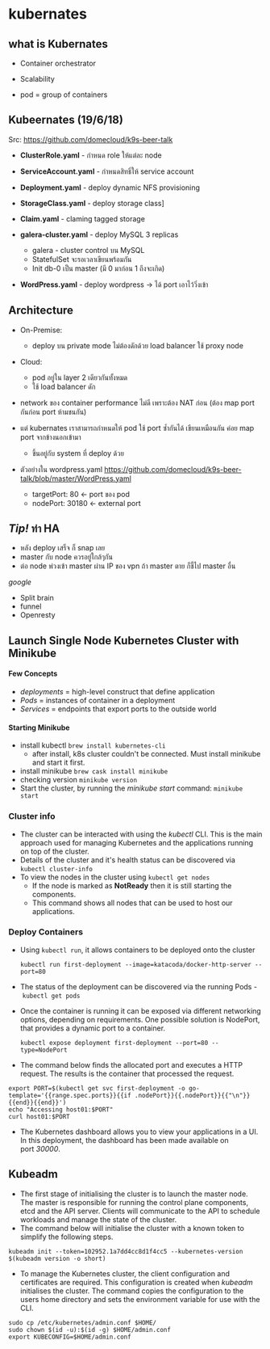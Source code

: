 # kubernates

## what is Kubernates

* Container orchestrator

* Scalability

* pod = group of containers

  

## Kubeernates (19/6/18) 

Src: https://github.com/domecloud/k9s-beer-talk

* **ClusterRole.yaml** - กำหนด role ให้แต่ละ node

* **ServiceAccount.yaml** - กำหนดสิทธิ์ให้ service account

* **Deployment.yaml** - deploy dynamic NFS provisioning 

* **StorageClass.yaml** - deploy storage class]

* **Claim.yaml** - claming tagged storage

* **galera-cluster.yaml** - deploy MySQL 3 replicas

  * galera - cluster control บน MySQL
  * StatefulSet จะรอเวลาเขียนพร้อมกัน
  * Init db-0 เป็น master (มี 0 มาก่อน 1 ถึงจะเกิด)

* **WordPress.yaml** - deploy wordpress -> ได้ port เอาไว้วิ่งเข้า

  

## Architecture

* On-Premise:
  * deploy บน private mode ไม่ต้องดักด้วย load balancer ใช้ proxy node 

* Cloud:

  * pod อยู่ใน layer 2 เดียวกันทั้งหมด 
  * ใช้ load balancer ดัก

* network ของ container performance ไม่ดี เพราะต้อง NAT ก่อน (ต้อง map port กันก่อน port ห้ามชนกัน)

* แต่ kubernates เราสามารถกำหนดให้ pod ใช้ port ซ้ำกันได้ เขียนเหมือนกัน ค่อย map port จากข้างนอกเข้ามา

  * ขึ้นอยู่กับ system ที่ deploy ด้วย

* ตัวอย่างใน wordpress.yaml https://github.com/domecloud/k9s-beer-talk/blob/master/WordPress.yaml

  * targetPort: 80 <- port ของ pod
  * nodePort: 30180 <- external port

## *Tip!* ท่า HA 

* หลัง deploy เสร็จ ก็ snap เลย 
* master กับ node ควรอยู่ใกล้ๆกัน 
* ต่อ node พ่วงเข้า master ผ่าน IP ของ vpn ถ้า master ตาย ก็ชี้ไป master อื่น



*google*

- Split brain
- funnel
- Openresty 



## Launch Single Node Kubernetes Cluster with Minikube

#### Few Concepts

* *deployments* = high-level construct that define application
* *Pods* = instances of container in a deployment
* *Services* = endpoints that export ports to the outside world  

#### Starting Minikube

* install kubectl  `brew install kubernetes-cli` 
  * after install, k8s cluster couldn't be connected. Must install minikube and start it first.
* install minikube `brew cask install minikube`
* checking version `minikube version`
* Start the cluster, by running the *minikube start* command: `minikube start`

### Cluster info

* The cluster can be interacted with using the *kubectl* CLI. This is the main approach used for managing Kubernetes and the applications running on top of the cluster.
* Details of the cluster and it's health status can be discovered via `kubectl cluster-info`
* To view the nodes in the cluster using `kubectl get nodes`
  * If the node is marked as **NotReady** then it is still starting the components.
  * This command shows all nodes that can be used to host our applications.

### Deploy Containers

* Using `kubectl run`, it allows containers to be deployed onto the cluster  

  `kubectl run first-deployment --image=katacoda/docker-http-server --port=80`

* The status of the deployment can be discovered via the running Pods - `kubectl get pods`

* Once the container is running it can be exposed via different networking options, depending on requirements. One possible solution is NodePort, that provides a dynamic port to a container.

  `kubectl expose deployment first-deployment --port=80 --type=NodePort`

* The command below finds the allocated port and executes a HTTP request. The results is the container that processed the request.

```
export PORT=$(kubectl get svc first-deployment -o go-template='{{range.spec.ports}}{{if .nodePort}}{{.nodePort}}{{"\n"}}{{end}}{{end}}')
echo "Accessing host01:$PORT"
curl host01:$PORT
```

* The Kubernetes dashboard allows you to view your applications in a UI. In this deployment, the dashboard has been made available on port *30000*.

## Kubeadm

* The first stage of initialising the cluster is to launch the master node. The master is responsible for running the control plane components, etcd and the API server. Clients will communicate to the API to schedule workloads and manage the state of the cluster.
* The command below will initialise the cluster with a known token to simplify the following steps.

`kubeadm init --token=102952.1a7dd4cc8d1f4cc5 --kubernetes-version $(kubeadm version -o short)`

* To manage the Kubernetes cluster, the client configuration and certificates are required. This configuration is created when *kubeadm* initialises the cluster. The command copies the configuration to the users home directory and sets the environment variable for use with the CLI.

```
sudo cp /etc/kubernetes/admin.conf $HOME/
sudo chown $(id -u):$(id -g) $HOME/admin.conf
export KUBECONFIG=$HOME/admin.conf
```

